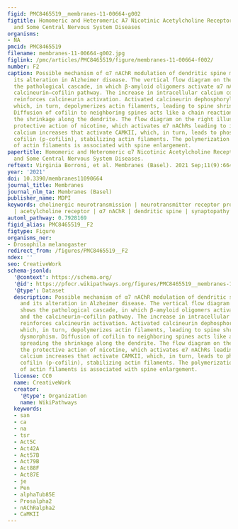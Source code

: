 ```yaml
---
figid: PMC8465519__membranes-11-00664-g002
figtitle: Homomeric and Heteromeric A7 Nicotinic Acetylcholine Receptors in Health
  and Some Central Nervous System Diseases
organisms:
- NA
pmcid: PMC8465519
filename: membranes-11-00664-g002.jpg
figlink: /pmc/articles/PMC8465519/figure/membranes-11-00664-f002/
number: F2
caption: Possible mechanism of α7 nAChR modulation of dendritic spine morphology and
  its alteration in Alzheimer disease. The vertical flow diagram on the left shows
  the pathological cascade, in which β-amyloid oligomers activate α7 nAChR and the
  calcineurin–cofilin pathway. The increase in intracellular calcium concentration
  reinforces calcineurin activation. Activated calcineurin dephosphorylates cofilin,
  which, in turn, depolymerizes actin filaments, leading to spine shrinkage and dysmorphism.
  Diffusion of cofilin to neighboring spines acts like a chain reaction, spreading
  the shrinkage along the dendrite. The flow diagram on the right illustrates the
  protective action of nicotine, which activates α7 nAChRs leading to intracellular
  calcium increases that activate CAMKII, which, in turn, leads to phosphorylated
  cofilin (p-cofilin), stabilizing actin filaments. The polymerization and stabilization
  of actin filaments is associated with spine enlargement.
papertitle: Homomeric and Heteromeric α7 Nicotinic Acetylcholine Receptors in Health
  and Some Central Nervous System Diseases.
reftext: Virginia Borroni, et al. Membranes (Basel). 2021 Sep;11(9):664.
year: '2021'
doi: 10.3390/membranes11090664
journal_title: Membranes
journal_nlm_ta: Membranes (Basel)
publisher_name: MDPI
keywords: cholinergic neurotransmission | neurotransmitter receptor protein | nicotinic
  | acetylcholine receptor | α7 nAChR | dendritic spine | synaptopathy
automl_pathway: 0.7928169
figid_alias: PMC8465519__F2
figtype: Figure
organisms_ner:
- Drosophila melanogaster
redirect_from: /figures/PMC8465519__F2
ndex: ''
seo: CreativeWork
schema-jsonld:
  '@context': https://schema.org/
  '@id': https://pfocr.wikipathways.org/figures/PMC8465519__membranes-11-00664-g002.html
  '@type': Dataset
  description: Possible mechanism of α7 nAChR modulation of dendritic spine morphology
    and its alteration in Alzheimer disease. The vertical flow diagram on the left
    shows the pathological cascade, in which β-amyloid oligomers activate α7 nAChR
    and the calcineurin–cofilin pathway. The increase in intracellular calcium concentration
    reinforces calcineurin activation. Activated calcineurin dephosphorylates cofilin,
    which, in turn, depolymerizes actin filaments, leading to spine shrinkage and
    dysmorphism. Diffusion of cofilin to neighboring spines acts like a chain reaction,
    spreading the shrinkage along the dendrite. The flow diagram on the right illustrates
    the protective action of nicotine, which activates α7 nAChRs leading to intracellular
    calcium increases that activate CAMKII, which, in turn, leads to phosphorylated
    cofilin (p-cofilin), stabilizing actin filaments. The polymerization and stabilization
    of actin filaments is associated with spine enlargement.
  license: CC0
  name: CreativeWork
  creator:
    '@type': Organization
    name: WikiPathways
  keywords:
  - san
  - ca
  - na
  - tsr
  - Act5C
  - Act42A
  - Act57B
  - Act79B
  - Act88F
  - Act87E
  - je
  - Pen
  - alphaTub85E
  - Prosalpha2
  - nAChRalpha2
  - CaMKII
---
```

